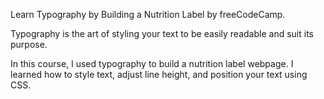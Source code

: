 Learn Typography by Building a Nutrition Label by freeCodeCamp.

Typography is the art of styling your text to be easily readable and suit its purpose.

In this course, I used typography to build a nutrition label webpage. I learned how to style text, adjust line height, and position your text using CSS.
